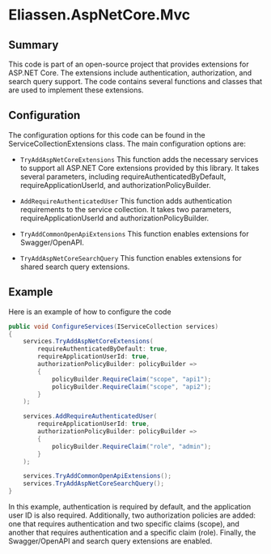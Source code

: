 # Eliassen.AspNetCore.Mvc

## Summary

This code is part of an open-source project that provides extensions for ASP.NET Core. 
The extensions include authentication, authorization, and search query support. The code 
contains several functions and classes that are used to implement these extensions.

## Configuration

The configuration options for this code can be found in the ServiceCollectionExtensions 
class. The main configuration options are:

* `TryAddAspNetCoreExtensions` This function adds the necessary services to support all 
  ASP.NET Core extensions provided by this library. It takes several parameters, including 
  requireAuthenticatedByDefault, requireApplicationUserId, and authorizationPolicyBuilder.

* `AddRequireAuthenticatedUser` This function adds authentication requirements to the service 
  collection. It takes two parameters, requireApplicationUserId and authorizationPolicyBuilder.

* `TryAddCommonOpenApiExtensions` This function enables extensions for Swagger/OpenAPI.

* `TryAddAspNetCoreSearchQuery` This function enables extensions for shared search query 
  extensions.


## Example

Here is an example of how to configure the code

```csharp
public void ConfigureServices(IServiceCollection services)
{
    services.TryAddAspNetCoreExtensions(
        requireAuthenticatedByDefault: true,
        requireApplicationUserId: true,
        authorizationPolicyBuilder: policyBuilder =>
        {
            policyBuilder.RequireClaim("scope", "api1");
            policyBuilder.RequireClaim("scope", "api2");
        }
    );

    services.AddRequireAuthenticatedUser(
        requireApplicationUserId: true,
        authorizationPolicyBuilder: policyBuilder =>
        {
            policyBuilder.RequireClaim("role", "admin");
        }
    );

    services.TryAddCommonOpenApiExtensions();
    services.TryAddAspNetCoreSearchQuery();
}
```

In this example, authentication is required by default, and the application user ID is also 
required. Additionally, two authorization policies are added: one that requires 
authentication and two specific claims (scope), and another that requires authentication 
and a specific claim (role). Finally, the Swagger/OpenAPI and search query extensions are 
enabled.